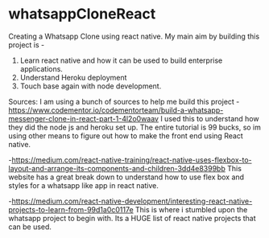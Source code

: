 # whatsappCloneReact

Creating a Whatsapp Clone using react native. 
My main aim by building this project is - 
1. Learn react native and how it can be used to build enterprise applications.
2. Understand Heroku deployment
3. Touch base again with node development.


Sources: I am using a bunch of sources to help me build this project
-https://www.codementor.io/codementorteam/build-a-whatsapp-messenger-clone-in-react-part-1-4l2o0waav 
I used this to understand how they did the node js and heroku set up. The entire tutorial is 99 bucks, so im using other means
to figure out how to make the front end using React native.

-https://medium.com/react-native-training/react-native-uses-flexbox-to-layout-and-arrange-its-components-and-children-3dd4e8399bb
This website has a great break down to understand how to use flex box and styles for a whatsapp like app in react native.

-https://medium.com/react-native-development/interesting-react-native-projects-to-learn-from-99d1a0c0117e
This is where i stumbled upon the whatsapp project to begin with. Its a HUGE list of react native projects that can be used.

